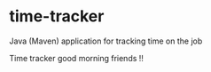# time-tracker
Java (Maven) application for tracking time on the job

Time tracker 
good morning friends !!
